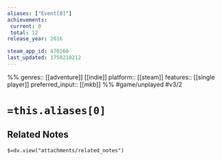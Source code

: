 ```yaml
---
aliases: ["Event[0]"]
achievements:
 current: 0
 total: 12
release_year: 2016

steam_app_id: 470260
last_updated: 1750218212
---
```

%%
genres:: [[adventure]] [[indie]]
platform:: [[steam]]
features:: [[single player]]
preferred_input:: [[mkb]]
%%
#game/unplayed
#v3/2

# `=this.aliases[0]`
## Related Notes
`$=dv.view("attachments/related_notes")`